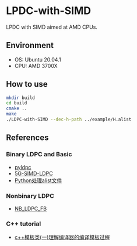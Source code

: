 # LPDC-with-SIMD

LPDC with SIMD aimed at AMD CPUs.

## Environment

- OS: Ubuntu 20.04.1
- CPU: AMD 3700X

## How to use

```Bash
mkdir build
cd build
cmake ..
make
./LDPC-with-SIMD --dec-h-path ../example/H.alist
```

## References

### Binary LDPC and Basic

- [pyldpc](https://github.com/hichamjanati/pyldpc.git)
- [5G-SIMD-LDPC](https://github.com/SherlockHsu/5G-SIMD-LDPC)
- [Python处理alist文件](https://www.cnblogs.com/lingr7/p/13038410.html)

### Nonbinary LDPC

- [NB_LDPC_FB](https://github.com/cedricomarchando/NB_LDPC_FB)

### C++ tutorial

- [c++模板类(一)理解编译器的编译模板过程](http://blog.csdn.net/onafioo/article/details/29857281)